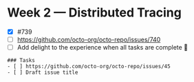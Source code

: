 # Week 2 — Distributed Tracing

- [x] #739
- [ ] https://github.com/octo-org/octo-repo/issues/740
- [ ] Add delight to the experience when all tasks are complete :tada:

```[tasklist]
### Tasks
- [ ] https://github.com/octo-org/octo-repo/issues/45
- [ ] Draft issue title
```
